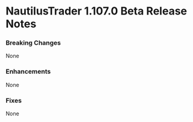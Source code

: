 # NautilusTrader 1.107.0 Beta Release Notes

### Breaking Changes
None

### Enhancements
None

### Fixes
None
